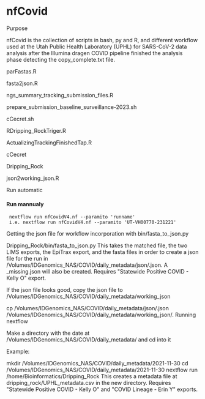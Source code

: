 # nfCovid

Purpose

nfCovid is the collection of scripts in bash, py and R, and different workflow used at the Utah Public Health Laboratory (UPHL) for SARS-CoV-2 data analysis after the Illumina dragen COVID pipeline finished the analysis phase detecting the copy_complete.txt file. 

parFastas.R

fasta2json.R

ngs_summary_tracking_submission_files.R

prepare_submission_baseline_surveillance-2023.sh

cCecret.sh

RDripping_RockTriger.R

ActualizingTrackingFinishedTap.R

cCecret

Dripping_Rock

json2working_json.R

Run automatic

#### Run mannualy
     nextflow run nfCovidV4.nf --paramito 'runname' 
     i.e. nextflow run nfCovidV4.nf --paramito 'UT-VH00770-231221'

    


Getting the json file for workflow incorporation with bin/fasta_to_json.py

Dripping_Rock/bin/fasta_to_json.py <run id>
This takes the matched file, the two LIMS exports, the EpiTrax export, and the fasta files in order to create a json file for the run in /Volumes/IDGenomics_NAS/COVID/daily_metadata/json/<run id>.json. A <run id>_missing.json will also be created. Requires "Statewide Positive COVID - Kelly O" export.

If the json file looks good, copy the json file to /Volumes/IDGenomics_NAS/COVID/daily_metadata/working_json

cp /Volumes/IDGenomics_NAS/COVID/daily_metadata/json/<run id>.json /Volumes/IDGenomics_NAS/COVID/daily_metadata/working_json/.
Running nextflow

Make a directory with the date at /Volumes/IDGenomics_NAS/COVID/daily_metadata/ and cd into it

Example:

mkdir /Volumes/IDGenomics_NAS/COVID/daily_metadata/2021-11-30
cd /Volumes/IDGenomics_NAS/COVID/daily_metadata/2021-11-30
nextflow run /home/Bioinformatics/Dripping_Rock
This creates a metadata file at dripping_rock/UPHL_metadata.csv in the new directory. Requires "Statewide Positive COVID - Kelly O" and "COVID Lineage - Erin Y" exports.
